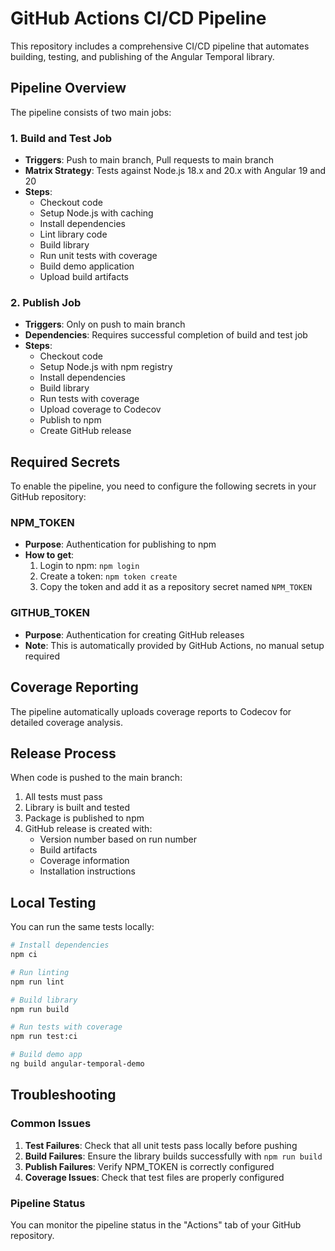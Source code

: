 # GitHub Actions CI/CD Pipeline

This repository includes a comprehensive CI/CD pipeline that automates building, testing, and publishing of the Angular Temporal library.

## Pipeline Overview

The pipeline consists of two main jobs:

### 1. Build and Test Job
- **Triggers**: Push to main branch, Pull requests to main branch
- **Matrix Strategy**: Tests against Node.js 18.x and 20.x with Angular 19 and 20
- **Steps**:
  - Checkout code
  - Setup Node.js with caching
  - Install dependencies
  - Lint library code
  - Build library
  - Run unit tests with coverage
  - Build demo application
  - Upload build artifacts

### 2. Publish Job
- **Triggers**: Only on push to main branch
- **Dependencies**: Requires successful completion of build and test job
- **Steps**:
  - Checkout code
  - Setup Node.js with npm registry
  - Install dependencies
  - Build library
  - Run tests with coverage
  - Upload coverage to Codecov
  - Publish to npm
  - Create GitHub release

## Required Secrets

To enable the pipeline, you need to configure the following secrets in your GitHub repository:

### NPM_TOKEN
- **Purpose**: Authentication for publishing to npm
- **How to get**: 
  1. Login to npm: `npm login`
  2. Create a token: `npm token create`
  3. Copy the token and add it as a repository secret named `NPM_TOKEN`

### GITHUB_TOKEN
- **Purpose**: Authentication for creating GitHub releases
- **Note**: This is automatically provided by GitHub Actions, no manual setup required

## Coverage Reporting

The pipeline automatically uploads coverage reports to Codecov for detailed coverage analysis.

## Release Process

When code is pushed to the main branch:
1. All tests must pass
2. Library is built and tested
3. Package is published to npm
4. GitHub release is created with:
   - Version number based on run number
   - Build artifacts
   - Coverage information
   - Installation instructions

## Local Testing

You can run the same tests locally:

```bash
# Install dependencies
npm ci

# Run linting
npm run lint

# Build library
npm run build

# Run tests with coverage
npm run test:ci

# Build demo app
ng build angular-temporal-demo
```

## Troubleshooting

### Common Issues

1. **Test Failures**: Check that all unit tests pass locally before pushing
2. **Build Failures**: Ensure the library builds successfully with `npm run build`
3. **Publish Failures**: Verify NPM_TOKEN is correctly configured
4. **Coverage Issues**: Check that test files are properly configured

### Pipeline Status

You can monitor the pipeline status in the "Actions" tab of your GitHub repository.
